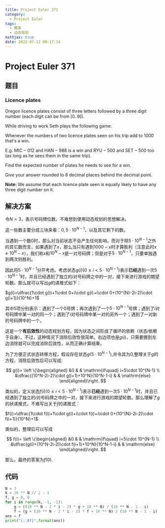```yaml
---
title: Project Euler 371
category:
  - Project Euler
tags:
  - 概率
  - 动态规划
mathjax: true
date: 2022-07-12 00:17:14
---
```


<escape><!-- more --></escape>

# Project Euler 371

## 题目

### Licence plates

Oregon licence plates consist of three letters followed by a three digit number (each digit can be from $[0..9]$).

While driving to work Seth plays the following game:

Whenever the numbers of two licence plates seen on his trip add to $1000$ that's a win.

E.g. $\text{MIC}-012$ and $\text{HAN}-988$ is a win and $\text{RYU}-500$ and $\text{SET}-500$ too (as long as he sees them in the same trip).

Find the expected number of plates he needs to see for a win.

Give your answer rounded to $8$ decimal places behind the decimal point.

**Note:** We assume that each licence plate seen is equally likely to have any three digit number on it.

## 解决方案

令$N=3$，表示号码牌位数。不难想到使用动态规划的思想解决。

这一些数主要分成三块来看：$0,5\cdot 10^{N-1}$，以及其它剩下的数。

当遇到一个数$0$时，那么对当前状态不会产生任何影响。而对于除$5\cdot 10^{N-1}$之外的其它数而言，如果遇到了$x$，那么当只有遇到$1000-x$时才算胜利（注意此时$x\neq 10^N-x$），我们称$x$和$10^N-x$是一对号码牌；但是对于$5\cdot 10^{N-1}$，只要单独遇到两次则胜利。

因此将$5\cdot 10^{N-1}$分开考虑。考虑状态$g(i)(0\le i<5\cdot 10^{N-1})$表示**已经**遇到一次$5\cdot 10^{N-1}$时，并且已经遇到了独立的$i$对号码牌之中的一对，接下来进行游戏的期望轮数。那么就可以写出$g$的递推式如下：

$g(i)=\dfrac{1\cdot g(i)+1\cdot 0+i\cdot g(i)+i\cdot 0+(10^{N}-2i-2)\cdot g(i+1)}{10^N}+1$

其中$5$项分别表示：遇到了一个$0$号牌；再次遇到了一个$5\cdot 10^{N-1}$号牌；遇到了$i$对号码牌中某一对的同一个；遇到了$i$对号码牌中某一对的另外一个；遇到了一对新的号码牌中的一个。

这是一个**有后效性**的动态规划方程，因为状态之间形成了循环的依赖（状态$i$依赖于自身）。不过，这种情况下消除后效性很简单。右边项也是$g(i)$，只需要挪到左边消除就可以完成消除后效性，从而正确计算结果。

为了方便正式状态转移方程，假设存在状态$g(5\cdot 10^{N-1})$,并令其为$0$,整理关于$g$的方程，消除后效性后可以写成:

$$
g(i)=
\left \{\begin{aligned}
  &0  & & \mathrm{if\quad} i=5\cdot 10^{N-1} \\
  &\dfrac{(10^N-2i-2)\cdot g(i+1)+10^N}{10^N-1-i} & & \mathrm{else}
\end{aligned}\right.
$$

类似的，定义状态$f(i)(0\le i<5\cdot 10^{N-1})$表示**已经**遇到一次$5\cdot 10^{N-1}$时，并且已经遇到了独立的$i$对号码牌之中的一对，接下来进行游戏的期望轮数。那么理解了$g$的状递推式，不难写出关于$f$的递推式：

$f(i)=\dfrac{1\cdot f(i)+1\cdot g(i)+i\cdot f(i)+i\cdot 0+(10^{N}-2i-2)\cdot f(i+1)}{10^N}+1$

类似的，整理后可以写成

$$
f(i)=
\left \{\begin{aligned}
  &0  & & \mathrm{if\quad} i=5\cdot 10^{N-1} \\
  &\dfrac{g(i)+(10^N-2i-2)\cdot f(i+1)+10^N}{10^N-1-i} & & \mathrm{else}
\end{aligned}\right.
$$

那么，最终的答案为$f(0)$.

## 代码

```py
N = 3
k = 10 ** N // 2 - 1
f, g = 0, 0
for i in range(k, -1, -1):
    g = ((10 ** N - 2 * i - 2) * g + 10 ** N) / (10 ** N - 1 - i)
    f = (g + (10 ** N - 2 * i - 2) * f + 10 ** N) / (10 ** N - 1 - i)
ans = f
print("{:.8f}".format(ans))

```
